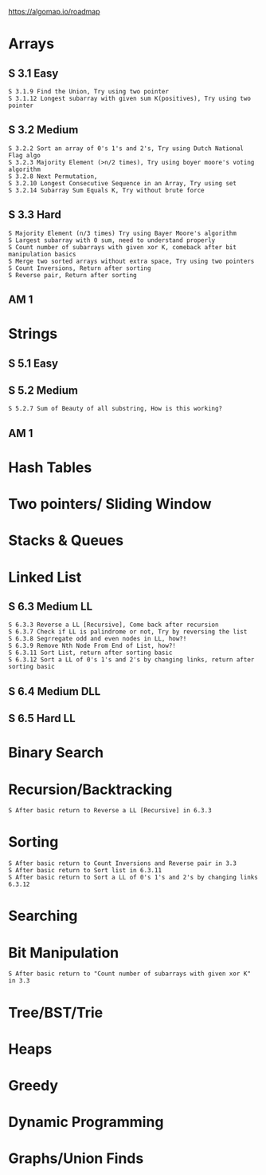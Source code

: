 https://algomap.io/roadmap

# Arrays

## S 3.1 Easy

    S 3.1.9 Find the Union, Try using two pointer
    S 3.1.12 Longest subarray with given sum K(positives), Try using two pointer

## S 3.2 Medium

    S 3.2.2 Sort an array of 0's 1's and 2's, Try using Dutch National Flag algo
    S 3.2.3 Majority Element (>n/2 times), Try using boyer moore's voting algorithm
    S 3.2.8 Next Permutation,
    S 3.2.10 Longest Consecutive Sequence in an Array, Try using set
    S 3.2.14 Subarray Sum Equals K, Try without brute force

## S 3.3 Hard

    S Majority Element (n/3 times) Try using Bayer Moore's algorithm
    S Largest subarray with 0 sum, need to understand properly
    S Count number of subarrays with given xor K, comeback after bit manipulation basics
    S Merge two sorted arrays without extra space, Try using two pointers
    S Count Inversions, Return after sorting
    S Reverse pair, Return after sorting

## AM 1

# Strings

## S 5.1 Easy

## S 5.2 Medium

    S 5.2.7 Sum of Beauty of all substring, How is this working?

## AM 1

# Hash Tables

# Two pointers/ Sliding Window

# Stacks & Queues

# Linked List

## S 6.3 Medium LL

    S 6.3.3 Reverse a LL [Recursive], Come back after recursion
    S 6.3.7 Check if LL is palindrome or not, Try by reversing the list
    S 6.3.8 Segrregate odd and even nodes in LL, how?!
    S 6.3.9 Remove Nth Node From End of List, how?!
    S 6.3.11 Sort List, return after sorting basic
    S 6.3.12 Sort a LL of 0's 1's and 2's by changing links, return after sorting basic

## S 6.4 Medium DLL

## S 6.5 Hard LL

# Binary Search

# Recursion/Backtracking

    S After basic return to Reverse a LL [Recursive] in 6.3.3

# Sorting

    S After basic return to Count Inversions and Reverse pair in 3.3
    S After basic return to Sort list in 6.3.11
    S After basic return to Sort a LL of 0's 1's and 2's by changing links 6.3.12

# Searching

# Bit Manipulation

    S After basic return to "Count number of subarrays with given xor K" in 3.3

# Tree/BST/Trie

# Heaps

# Greedy

# Dynamic Programming

# Graphs/Union Finds
